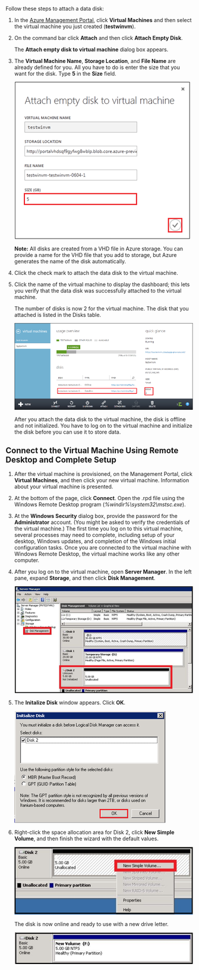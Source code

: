 Follow these steps to attach a data disk:

1.  In the [Azure Management Portal][Azure Management Portal], click **Virtual Machines** and then select the virtual machine you just created (**testwinvm**).

2.  On the command bar click **Attach** and then click **Attach Empty Disk**.

    The **Attach empty disk to virtual machine** dialog box appears.

3.  The **Virtual Machine Name**, **Storage Location**, and **File Name** are already defined for you. All you have to do is enter the size that you want for the disk. Type **5** in the **Size** field.

    ![Attach Empty Disk][Attach Empty Disk]

    **Note:** All disks are created from a VHD file in Azure storage. You can provide a name for the VHD file that you add to storage, but Azure generates the name of the disk automatically.

4.  Click the check mark to attach the data disk to the virtual machine.

5.  Click the name of the virtual machine to display the dashboard; this lets you verify that the data disk was successfully attached to the virtual machine.

    The number of disks is now 2 for the virtual machine. The disk that you attached is listed in the Disks table.

    ![Attach Empty Disk][1]

    After you attach the data disk to the virtual machine, the disk is offline and not initialized. You have to log on to the virtual machine and initialize the disk before you can use it to store data.

## Connect to the Virtual Machine Using Remote Desktop and Complete Setup

1.  After the virtual machine is provisioned, on the Management Portal, click **Virtual Machines**, and then click your new virtual machine. Information about your virtual machine is presented.

2.  At the bottom of the page, click **Connect**. Open the .rpd file using the Windows Remote Desktop program (*%windir%\\system32\\mstsc.exe*).

3.  At the **Windows Security** dialog box, provide the password for the **Administrator** account. (You might be asked to verify the credentials of the virtual machine.) The first time you log on to this virtual machine, several processes may need to complete, including setup of your desktop, Windows updates, and completion of the Windows initial configuration tasks. Once you are connected to the virtual machine with Windows Remote Desktop, the virtual machine works like any other computer.

4.  After you log on to the virtual machine, open **Server Manager**. In the left pane, expand **Storage**, and then click **Disk Management**.

    ![Server Manager][Server Manager]

5.  The **Initalize Disk** window appears. Click **OK**.

    ![Initialize Disk][Initialize Disk]

6.  Right-click the space allocation area for Disk 2, click **New Simple Volume**, and then finish the wizard with the default values.

    ![New Simple Volume][New Simple Volume]

    The disk is now online and ready to use with a new drive letter.

    ![Initialize Success][Initialize Success]

  [Azure Management Portal]: http://manage.windowsazure.com
  [Attach Empty Disk]: ./media/attach-data-disk-windows-server-2008-vm-in-portal/AttachDataDiskWinVM2.png
  [1]: ./media/attach-data-disk-windows-server-2008-vm-in-portal/AttachDataDiskWinVM3.png
  [Server Manager]: ./media/attach-data-disk-windows-server-2008-vm-in-portal/servermanager.png
  [Initialize Disk]: ./media/attach-data-disk-windows-server-2008-vm-in-portal/initializedisk0.png
  [New Simple Volume]: ./media/attach-data-disk-windows-server-2008-vm-in-portal/initializediskvolume.png
  [Initialize Success]: ./media/attach-data-disk-windows-server-2008-vm-in-portal/initializesuccess.png
